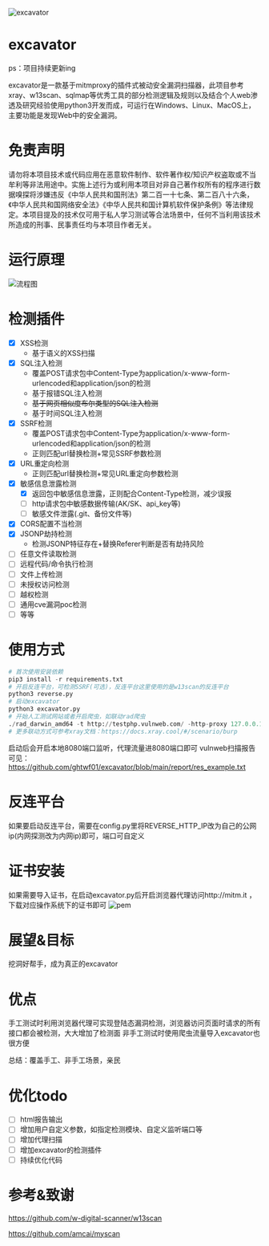 ![excavator](https://socialify.git.ci/ghtwf01/excavator/image?description=1&forks=1&issues=1&language=1&name=1&owner=1&pattern=Signal&stargazers=1&theme=Light)

# excavator
ps：项目持续更新ing

excavator是一款基于mitmproxy的插件式被动安全漏洞扫描器，此项目参考xray、w13scan、sqlmap等优秀工具的部分检测逻辑及规则以及结合个人web渗透及研究经验使用python3开发而成，可运行在Windows、Linux、MacOS上，主要功能是发现Web中的安全漏洞。
# 免责声明
请勿将本项目技术或代码应用在恶意软件制作、软件著作权/知识产权盗取或不当牟利等非法用途中。实施上述行为或利用本项目对非自己著作权所有的程序进行数据嗅探将涉嫌违反《中华人民共和国刑法》第二百一十七条、第二百八十六条，《中华人民共和国网络安全法》《中华人民共和国计算机软件保护条例》等法律规定。本项目提及的技术仅可用于私人学习测试等合法场景中，任何不当利用该技术所造成的刑事、民事责任均与本项目作者无关。
# 运行原理
![流程图](https://user-images.githubusercontent.com/56472384/200158555-091c065e-6f31-40ca-ac9d-0358dad79411.png)
# 检测插件
- [x] XSS检测
    - 基于语义的XSS扫描
- [x] SQL注入检测
    - 覆盖POST请求包中Content-Type为application/x-www-form-urlencoded和application/json的检测
    - 基于报错SQL注入检测
    - <del>基于网页相似度布尔类型的SQL注入检测</del>
    - 基于时间SQL注入检测
- [x] SSRF检测
    - 覆盖POST请求包中Content-Type为application/x-www-form-urlencoded和application/json的检测
    - 正则匹配url替换检测+常见SSRF参数检测
- [x] URL重定向检测
    - 正则匹配url替换检测+常见URL重定向参数检测
- [x] 敏感信息泄露检测
    - [x] 返回包中敏感信息泄露，正则配合Content-Type检测，减少误报
    - [ ] http请求包中敏感数据传输(AK/SK、api_key等)
    - [ ] 敏感文件泄露(.git、备份文件等)
- [x] CORS配置不当检测
- [x] JSONP劫持检测
    - 检测JSONP特征存在+替换Referer判断是否有劫持风险
- [ ] 任意文件读取检测
- [ ] 远程代码/命令执行检测
- [ ] 文件上传检测
- [ ] 未授权访问检测
- [ ] 越权检测
- [ ] 通用cve漏洞poc检测
- [ ] 等等
# 使用方式
```python
# 首次使用安装依赖
pip3 install -r requirements.txt
# 开启反连平台，可检测SSRF(可选)，反连平台这里使用的是w13scan的反连平台
python3 reverse.py
# 启动excavator
python3 excavator.py
# 开始人工测试网站或者开启爬虫，如联动rad爬虫
./rad_darwin_amd64 -t http://testphp.vulnweb.com/ -http-proxy 127.0.0.1:8080
# 更多联动方式可参考xray文档：https://docs.xray.cool/#/scenario/burp
```
启动后会开启本地8080端口监听，代理流量进8080端口即可
vulnweb扫描报告可见：https://github.com/ghtwf01/excavator/blob/main/report/res_example.txt
# 反连平台
如果要启动反连平台，需要在config.py里将REVERSE_HTTP_IP改为自己的公网ip(内网探测改为内网ip)即可，端口可自定义
# 证书安装
如果需要导入证书，在启动excavator.py后开启浏览器代理访问http://mitm.it ，下载对应操作系统下的证书即可
![pem](https://user-images.githubusercontent.com/56472384/200172366-d6a5a83e-e3af-4574-a97b-465a7547dfd7.png)
# 展望&目标
挖洞好帮手，成为真正的excavator
# 优点
手工测试时利用浏览器代理可实现登陆态漏洞检测，浏览器访问页面时请求的所有接口都会被检测，大大增加了检测面
非手工测试时使用爬虫流量导入excavator也很方便

总结：覆盖手工、非手工场景，亲民
# 优化todo
- [ ] html报告输出
- [ ] 增加用户自定义参数，如指定检测模块、自定义监听端口等
- [ ] 增加代理扫描
- [ ] 增加excavator的检测插件
- [ ] 持续优化代码
# 参考&致谢
https://github.com/w-digital-scanner/w13scan

https://github.com/amcai/myscan
